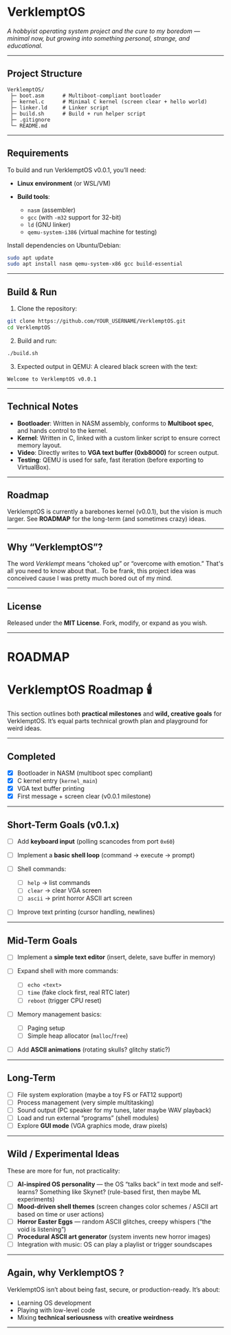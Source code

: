 # VerklemptOS 

*A hobbyist operating system project and the cure to my boredom — minimal now, but growing into something personal, strange, and educational.*

---

## Project Structure

```
VerklemptOS/
 ├─ boot.asm      # Multiboot-compliant bootloader
 ├─ kernel.c      # Minimal C kernel (screen clear + hello world)
 ├─ linker.ld     # Linker script
 ├─ build.sh      # Build + run helper script
 ├─ .gitignore
 └─ README.md
```

---

## Requirements

To build and run VerklemptOS v0.0.1, you’ll need:

* **Linux environment** (or WSL/VM)
* **Build tools**:

  * `nasm` (assembler)
  * `gcc` (with `-m32` support for 32-bit)
  * `ld` (GNU linker)
  * `qemu-system-i386` (virtual machine for testing)

Install dependencies on Ubuntu/Debian:

```bash
sudo apt update
sudo apt install nasm qemu-system-x86 gcc build-essential 
```

---

## Build & Run

1. Clone the repository:

```bash
git clone https://github.com/YOUR_USERNAME/VerklemptOS.git
cd VerklemptOS
```

2. Build and run:

```bash
./build.sh
```

3. Expected output in QEMU:
   A cleared black screen with the text:

```
Welcome to VerklemptOS v0.0.1
```

---

## Technical Notes

* **Bootloader**: Written in NASM assembly, conforms to **Multiboot spec**, and hands control to the kernel.
* **Kernel**: Written in C, linked with a custom linker script to ensure correct memory layout.
* **Video**: Directly writes to **VGA text buffer (0xb8000)** for screen output.
* **Testing**: QEMU is used for safe, fast iteration (before exporting to VirtualBox).

---

## Roadmap

VerklemptOS is currently a barebones kernel (v0.0.1), but the vision is much larger.
See **ROADMAP** for the long-term (and sometimes crazy) ideas.

---

## Why “VerklemptOS”?

The word *Verklempt* means “choked up” or “overcome with emotion.” That's all you need to know about that..
To be frank, this project idea was conceived cause I was pretty much bored out of my mind.

---

## License

Released under the **MIT License**.
Fork, modify, or expand as you wish.

---

# ROADMAP

# VerklemptOS Roadmap 🕯️

This section outlines both **practical milestones** and **wild, creative goals** for VerklemptOS.
It’s equal parts technical growth plan and playground for weird ideas.

---

##  Completed

* [x] Bootloader in NASM (multiboot spec compliant)
* [x] C kernel entry (`kernel_main`)
* [x] VGA text buffer printing
* [x] First message  + screen clear (v0.0.1 milestone)

---

##  Short-Term Goals (v0.1.x)

* [ ] Add **keyboard input** (polling scancodes from port `0x60`)
* [ ] Implement a **basic shell loop** (command → execute → prompt)
* [ ] Shell commands:

  * [ ] `help` → list commands
  * [ ] `clear` → clear VGA screen
  * [ ] `ascii` → print horror ASCII art screen
* [ ] Improve text printing (cursor handling, newlines)

---

## Mid-Term Goals

* [ ] Implement a **simple text editor** (insert, delete, save buffer in memory)
* [ ] Expand shell with more commands:

  * [ ] `echo <text>`
  * [ ] `time` (fake clock first, real RTC later)
  * [ ] `reboot` (trigger CPU reset)
* [ ] Memory management basics:

  * [ ] Paging setup
  * [ ] Simple heap allocator (`malloc`/`free`)
* [ ] Add **ASCII animations** (rotating skulls? glitchy static?)

---

## Long-Term

* [ ] File system exploration (maybe a toy FS or FAT12 support)
* [ ] Process management (very simple multitasking)
* [ ] Sound output (PC speaker for my tunes, later maybe WAV playback)
* [ ] Load and run external “programs” (shell modules)
* [ ] Explore **GUI mode** (VGA graphics mode, draw pixels)

---

## Wild / Experimental Ideas

These are more for fun, not practicality:

* [ ] **AI-inspired OS personality** — the OS “talks back” in text mode and self-learns? Something like Skynet? (rule-based first, then maybe ML experiments)
* [ ] **Mood-driven shell themes** (screen changes color schemes / ASCII art based on time or user actions)
* [ ] **Horror Easter Eggs** — random ASCII glitches, creepy whispers (“the void is listening”)
* [ ] **Procedural ASCII art generator** (system invents new horror images)
* [ ] Integration with music: OS can play a playlist or trigger soundscapes

---

## Again, why VerklemptOS ?

VerklemptOS isn’t about being fast, secure, or production-ready.
It’s about:

* Learning OS development
* Playing with low-level code
* Mixing **technical seriousness** with **creative weirdness**

---
